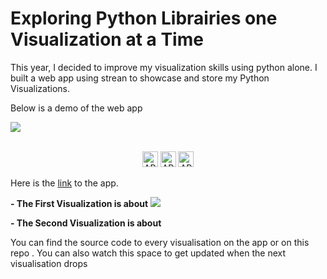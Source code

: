 # Exploring Python Librairies one Visualization at a Time

This year, I decided to improve my visualization skills using python alone. I built a web app using strean to showcase and store my Python Visualizations.

Below is a demo of the web app

![](https://github.com/anitaokoh/Streamlit_Python_Viz_App/blob/master/demo.gif)
<div align="center">
  <br>
  <img src="https://img.shields.io/badge/MADE%20WITH-PYTHON%20-red?style=for-the-badge"
      alt="API stability" height="25"/>
  <img src="https://img.shields.io/badge/HOSTED%20ON-Heroku-blue?style=for-the-badge"
      alt="API stability" height="25"/>
  <img src="https://img.shields.io/badge/POWERED%20BY-Streamlit-green?style=for-the-badge"
      alt="API stability" height="25"/>
</div>

Here is the [link](http://www.visualizationwithpython.com/) to the app.

**- The First Visualization is about**
<img src="https://github.com/anitaokoh/Streamlit_Python_Viz_App/blob/master/images/logo3.png">

**- The Second Visualization is about**
<img scr="https://github.com/anitaokoh/Streamlit_Python_Viz_App/blob/master/images/logo4.png">

You can find the source code to every visualisation on the app or on this repo . You can also watch this space to get updated when the next visualisation drops


